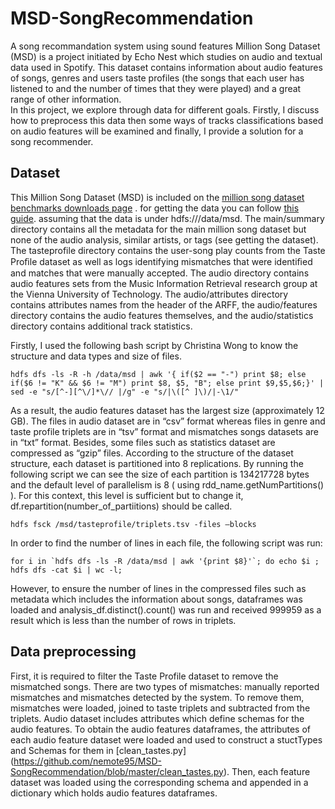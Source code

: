 # MSD-SongRecommendation
A song recommandation system using sound features
Million Song Dataset (MSD) is a project initiated by Echo Nest which studies on audio and textual data used in Spotify. 
This dataset contains information about audio features of songs, genres and users taste profiles (the songs that each user has listened to and the number of times that they were played) and a great range of other information.  
In this project, we explore through data for different goals. Firstly, I discuss how to preprocess this data then some ways of tracks classifications based on audio features will
be examined and finally, I provide a solution for a song recommender.

## Dataset
This Million Song Dataset (MSD) is included on the [million song dataset benchmarks downloads page](http://www.ifs.tuwien.ac.at/mir/msd/download.html) . for getting the data you can follow [this guide](https://labrosa.ee.columbia.edu/millionsong/pages/getting-dataset).
assuming that the data is under hdfs:///data/msd. The main/summary directory contains all the metadata for the main million song dataset but none of the audio analysis, similar artists, or tags (see getting the dataset).
The tasteprofile directory contains the user-song play counts from the Taste Proﬁle dataset as well as logs identifying mismatches that were identiﬁed and matches that were manually accepted.
The audio directory contains audio features sets from the Music Information Retrieval research group at the Vienna University of Technology. The audio/attributes directory contains attributes names from the header of the ARFF, the audio/features directory contains the audio features themselves, and the audio/statistics directory contains additional track statistics.

Firstly, I used the following bash script by Christina Wong to know the structure and data types and size of files.

```hdfs dfs -ls -R -h /data/msd | awk '{ if($2 == "-") print $8; else if($6 != "K" && $6 != "M") print $8, $5, "B"; else print $9,$5,$6;}' | sed -e "s/[^-][^\/]*\// |/g" -e "s/|\([^ ]\)/|-\1/" ```

As a result, the audio features dataset has the largest size (approximately 12 GB). 
The files in audio dataset are in “csv” format whereas files in genre and taste profile triplets are in “tsv” format and mismatches songs datasets are in “txt” format.
Besides, some files such as statistics dataset are compressed as “gzip” files. 
According to the structure of the dataset structure, each dataset is partitioned into 8 replications. By running the following script we can see the size of each partition is 134217728 bytes and the default level of parallelism is 8 ( using rdd_name.getNumPartitions() ).
For this context, this level is sufficient but to change it, df.repartition(number_of_partiitions) should be called. 

```hdfs fsck /msd/tasteprofile/triplets.tsv -files –blocks ```

In order to find the number of lines in each file, the following script was run: 

```for i in `hdfs dfs -ls -R /data/msd | awk '{print $8}'`; do echo $i ; hdfs dfs -cat $i | wc -l; ```

However, to ensure the number of lines in the compressed files such as metadata which includes the information about songs, dataframes was loaded and analysis_df.distinct().count() was run and received 999959 as a result which is less than the number of rows in triplets.


## Data preprocessing

First, it is required to filter the Taste Profile dataset to remove the mismatched songs. There are two types of mismatches: manually reported mismatches and mismatches detected by the system. To remove them, mismatches were loaded, joined to taste triplets and subtracted from the triplets. 
Audio dataset includes attributes which define schemas for the audio features. To obtain the audio features dataframes, the attributes of each audio feature dataset were loaded and used to construct a stuctTypes and Schemas for them in [clean_tastes.py] (https://github.com/nemote95/MSD-SongRecommendation/blob/master/clean_tastes.py). Then, each feature dataset was loaded using the corresponding schema and appended in a dictionary which holds audio features dataframes. 
